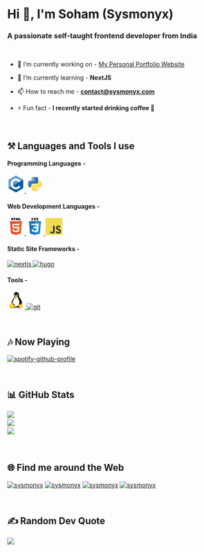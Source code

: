 <!--############################################################################################################################
#    /$$$$$$                                                                                                                    
#   /$$__  $$                                                                                                                   
#  | $$  \__/ /$$   /$$  /$$$$$$$ /$$$$$$/$$$$   /$$$$$$  /$$$$$$$  /$$   /$$ /$$   /$$         # Author:   Soham Ray [Sysmonyx]
#  |  $$$$$$ | $$  | $$ /$$_____/| $$_  $$_  $$ /$$__  $$| $$__  $$| $$  | $$|  $$ /$$/                                         
#   \____  $$| $$  | $$|  $$$$$$ | $$ \ $$ \ $$| $$  \ $$| $$  \ $$| $$  | $$ \  $$$$/          # Website:  https://sysmonyx.com
#   /$$  \ $$| $$  | $$ \____  $$| $$ | $$ | $$| $$  | $$| $$  | $$| $$  | $$  >$$  $$                                          
#  |  $$$$$$/|  $$$$$$$ /$$$$$$$/| $$ | $$ | $$|  $$$$$$/| $$  | $$|  $$$$$$$ /$$/\  $$         # Email:    contact@sysmonyx.com
#   \______/  \____  $$|_______/ |__/ |__/ |__/ \______/ |__/  |__/ \____  $$|__/  \__/                                         
#             /$$  | $$                                             /$$  | $$                                                   
#            |  $$$$$$/                                            |  $$$$$$/                                                   
#             \______/                                              \______/                                                    
################################################################################################################################
#   Description:    My GitHub profile README.
#
#############################################################################################################################-->
#   Hi 👋, I'm Soham (Sysmonyx)

### A passionate self-taught frontend developer from India

<br>

- 🔭 I’m currently working on - [My Personal Portfolio Website](https://sysmonyx.com)

- 🌱 I’m currently learning - **NextJS**

- 📫 How to reach me - **contact@sysmonyx.com**

- ⚡ Fun fact - **I recently started drinking coffee 🙂**

<br>

##  ⚒️ Languages and Tools I use

<p>
<h4>Programming Languages -</h4>
<a href="https://www.cprogramming.com/" target="_blank" rel="noreferrer"> <img src="https://raw.githubusercontent.com/devicons/devicon/master/icons/c/c-original.svg" alt="c" width="40" height="40"/> </a>
<a href="https://www.python.org" target="_blank" rel="noreferrer"> <img src="https://raw.githubusercontent.com/devicons/devicon/master/icons/python/python-original.svg" alt="python" width="40" height="40"/> </a>

<h4>Web Development Languages -</h4>
<a href="https://www.w3.org/html/" target="_blank" rel="noreferrer"> <img src="https://raw.githubusercontent.com/devicons/devicon/master/icons/html5/html5-original-wordmark.svg" alt="html5" width="40" height="40"/> </a>
<a href="https://www.w3schools.com/css/" target="_blank" rel="noreferrer"> <img src="https://raw.githubusercontent.com/devicons/devicon/master/icons/css3/css3-original-wordmark.svg" alt="css3" width="40" height="40"/> </a>
<a href="https://developer.mozilla.org/en-US/docs/Web/JavaScript" target="_blank" rel="noreferrer"> <img src="https://raw.githubusercontent.com/devicons/devicon/master/icons/javascript/javascript-original.svg" alt="javascript" width="40" height="40"/> </a>

<h4>Static Site Frameworks -</h4>
<a href="https://nextjs.org/" target="_blank" rel="noreferrer"> <img src="https://cdn.worldvectorlogo.com/logos/nextjs-2.svg" alt="nextjs" width="40" height="40"/> </a>
<a href="https://gohugo.io/" target="_blank" rel="noreferrer"> <img src="https://api.iconify.design/logos-hugo.svg" alt="hugo" width="40" height="40"/> </a>

<h4>Tools -</h4>
<a href="https://www.linux.org/" target="_blank" rel="noreferrer"> <img src="https://raw.githubusercontent.com/devicons/devicon/master/icons/linux/linux-original.svg" alt="linux" width="40" height="40"/> </a>
<a href="https://git-scm.com/" target="_blank" rel="noreferrer"> <img src="https://www.vectorlogo.zone/logos/git-scm/git-scm-icon.svg" alt="git" width="40" height="40"/> </a>
</p>

<br>

##  🎶 Now Playing

[![spotify-github-profile](https://spotify-github-profile.vercel.app/api/view?uid=31nwrtlc45joffe3nyiis5jywqza&cover_image=true&theme=default&bar_color=53b14f&bar_color_cover=false)](https://spotify-github-profile.vercel.app/api/view?uid=31nwrtlc45joffe3nyiis5jywqza&redirect=true)

<br>

##  📊 GitHub Stats
![](https://github-readme-stats.vercel.app/api?username=sysmonyx&theme=radical&hide_border=false&include_all_commits=true&count_private=true)<br/>
![](https://github-readme-streak-stats.herokuapp.com/?user=sysmonyx&theme=radical&hide_border=false)<br/>
![](https://github-readme-stats.vercel.app/api/top-langs/?username=sysmonyx&theme=radical&hide_border=false&include_all_commits=true&count_private=true&layout=compact)

<br>

##  🌐 Find me around the Web

<p>
<a href="https://twitter.com/sysmonyx" target="blank"><img align="center" src="https://raw.githubusercontent.com/rahuldkjain/github-profile-readme-generator/master/src/images/icons/Social/twitter.svg" alt="sysmonyx" height="30" width="40" /></a>
<a href="https://fb.com/sysmonyx" target="blank"><img align="center" src="https://raw.githubusercontent.com/rahuldkjain/github-profile-readme-generator/master/src/images/icons/Social/facebook.svg" alt="sysmonyx" height="30" width="40" /></a>
<a href="https://instagram.com/sysmonyx" target="blank"><img align="center" src="https://raw.githubusercontent.com/rahuldkjain/github-profile-readme-generator/master/src/images/icons/Social/instagram.svg" alt="sysmonyx" height="30" width="40" /></a>
<a href="https://reddit.com/user/sysmonyx" target="blank"><img align="center" src="https://raw.githubusercontent.com/rahuldkjain/github-profile-readme-generator/master/src/images/icons/Social/reddit.svg" alt="sysmonyx" height="30" width="40" /></a>
</p>

<br>

##  ✍️ Random Dev Quote
![](https://quotes-github-readme.vercel.app/api?type=horizontal&theme=radical)

<!--#########################################################################################################################-->